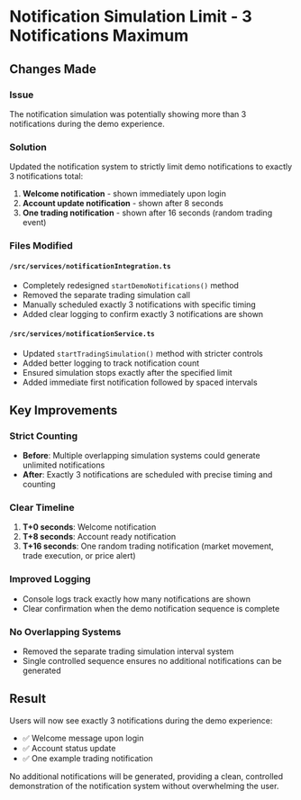 # Notification Simulation Limit - 3 Notifications Maximum

## Changes Made

### Issue
The notification simulation was potentially showing more than 3 notifications during the demo experience.

### Solution
Updated the notification system to strictly limit demo notifications to exactly 3 notifications total:

1. **Welcome notification** - shown immediately upon login
2. **Account update notification** - shown after 8 seconds  
3. **One trading notification** - shown after 16 seconds (random trading event)

### Files Modified

#### `/src/services/notificationIntegration.ts`
- Completely redesigned `startDemoNotifications()` method
- Removed the separate trading simulation call
- Manually scheduled exactly 3 notifications with specific timing
- Added clear logging to confirm exactly 3 notifications are shown

#### `/src/services/notificationService.ts`
- Updated `startTradingSimulation()` method with stricter controls
- Added better logging to track notification count
- Ensured simulation stops exactly after the specified limit
- Added immediate first notification followed by spaced intervals

## Key Improvements

### Strict Counting
- **Before**: Multiple overlapping simulation systems could generate unlimited notifications
- **After**: Exactly 3 notifications are scheduled with precise timing and counting

### Clear Timeline
1. **T+0 seconds**: Welcome notification
2. **T+8 seconds**: Account ready notification  
3. **T+16 seconds**: One random trading notification (market movement, trade execution, or price alert)

### Improved Logging
- Console logs track exactly how many notifications are shown
- Clear confirmation when the demo notification sequence is complete

### No Overlapping Systems
- Removed the separate trading simulation interval system
- Single controlled sequence ensures no additional notifications can be generated

## Result

Users will now see exactly 3 notifications during the demo experience:
- ✅ Welcome message upon login
- ✅ Account status update 
- ✅ One example trading notification

No additional notifications will be generated, providing a clean, controlled demonstration of the notification system without overwhelming the user.
